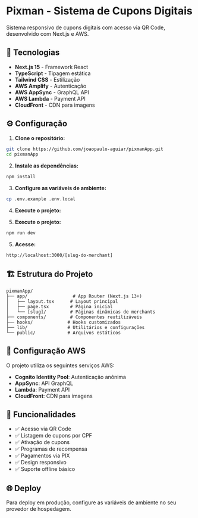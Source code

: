 # Pixman - Sistema de Cupons Digitais

Sistema responsivo de cupons digitais com acesso via QR Code, desenvolvido com Next.js e AWS.

## 🚀 Tecnologias

- **Next.js 15** - Framework React
- **TypeScript** - Tipagem estática
- **Tailwind CSS** - Estilização
- **AWS Amplify** - Autenticação
- **AWS AppSync** - GraphQL API
- **AWS Lambda** - Payment API
- **CloudFront** - CDN para imagens

## ⚙️ Configuração

1. **Clone o repositório:**
```bash
git clone https://github.com/joaopaulo-aguiar/pixmanApp.git
cd pixmanApp
```

2. **Instale as dependências:**
```bash
npm install
```

3. **Configure as variáveis de ambiente:**
```bash
cp .env.example .env.local
```

4. **Execute o projeto:**

4. **Execute o projeto:**
```bash
npm run dev
```

5. **Acesse:**
```
http://localhost:3000/[slug-do-merchant]
```

## 🏗️ Estrutura do Projeto

```
pixmanApp/
├── app/                 # App Router (Next.js 13+)
│   ├── layout.tsx      # Layout principal
│   ├── page.tsx        # Página inicial
│   └── [slug]/         # Páginas dinâmicas de merchants
├── components/         # Componentes reutilizáveis
├── hooks/             # Hooks customizados
├── lib/               # Utilitários e configurações
└── public/            # Arquivos estáticos
```

## 🔧 Configuração AWS

O projeto utiliza os seguintes serviços AWS:
- **Cognito Identity Pool**: Autenticação anônima
- **AppSync**: API GraphQL
- **Lambda**: Payment API
- **CloudFront**: CDN para imagens

## 📱 Funcionalidades

- ✅ Acesso via QR Code
- ✅ Listagem de cupons por CPF
- ✅ Ativação de cupons
- ✅ Programas de recompensa
- ✅ Pagamentos via PIX
- ✅ Design responsivo
- ✅ Suporte offline básico

## 🌐 Deploy

Para deploy em produção, configure as variáveis de ambiente no seu provedor de hospedagem.
